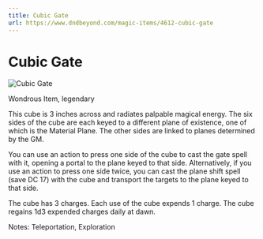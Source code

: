 ```yaml
---
title: Cubic Gate
url: https://www.dndbeyond.com/magic-items/4612-cubic-gate
---
```


# Cubic Gate

![Cubic Gate](cubic-gate.png)

Wondrous Item, legendary

This cube is 3 inches across and radiates palpable magical energy. The six sides of the cube are each keyed to a different plane of existence, one of which is the Material Plane. The other sides are linked to planes determined by the GM.

You can use an action to press one side of the cube to cast the gate spell with it, opening a portal to the plane keyed to that side. Alternatively, if you use an action to press one side twice, you can cast the plane shift spell (save DC 17) with the cube and transport the targets to the plane keyed to that side.

The cube has 3 charges. Each use of the cube expends 1 charge. The cube regains 1d3 expended charges daily at dawn.

Notes: Teleportation, Exploration